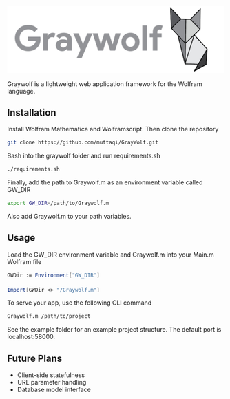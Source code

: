 ![Graywolf Banner](/images/graywolf-banner.png)

Graywolf is a lightweight web application framework for the Wolfram language.

## Installation

Install Wolfram Mathematica and Wolframscript. Then clone the repository

```bash
git clone https://github.com/muttaqi/GrayWolf.git
```

Bash into the graywolf folder and run requirements.sh

```bash
./requirements.sh
```

Finally, add the path to Graywolf.m as an environment variable called GW_DIR

```bash
export GW_DIR=/path/to/Graywolf.m
```

Also add Graywolf.m to your path variables.

## Usage

Load the GW_DIR environment variable and Graywolf.m into your Main.m Wolfram file

```mathematica
GWDir := Environment["GW_DIR"]

Import[GWDir <> "/Graywolf.m"]
```

To serve your app, use the following CLI command

```bash
Graywolf.m /path/to/project
```
See the example folder for an example project structure. The default port is localhost:58000.

## Future Plans

* Client-side statefulness
* URL parameter handling
* Database model interface